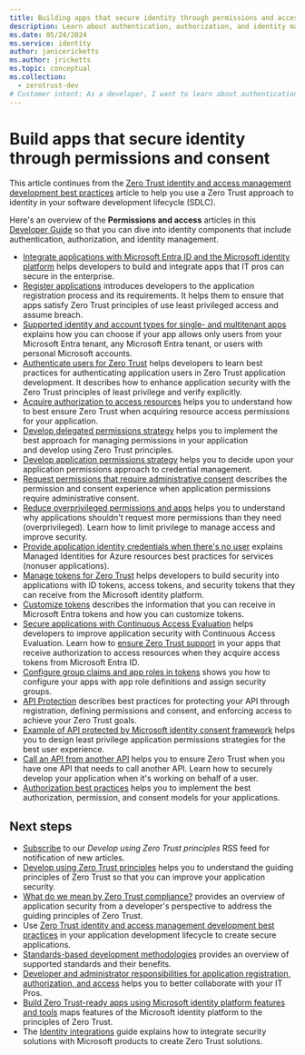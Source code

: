 ```yaml
---
title: Building apps that secure identity through permissions and access
description: Learn about authentication, authorization, and identity management so that you can use a Zero Trust approach to identity in your software development lifecycle (SDLC).
ms.date: 05/24/2024
ms.service: identity
author: janicericketts
ms.author: jricketts
ms.topic: conceptual
ms.collection:
  - zerotrust-dev
# Customer intent: As a developer, I want to learn about authentication, authorization, and identity management so that I can use a Zero Trust approach to identity in my software development lifecyle (SDLC).
---
```

# Build apps that secure identity through permissions and consent

This article continues from the [Zero Trust identity and access management development best practices](identity-iam-development-best-practices.md) article to help you use a Zero Trust approach to identity in your software development lifecycle (SDLC).

Here's an overview of the **Permissions and access** articles in this [Developer Guide](overview.md) so that you can dive into identity components that include authentication, authorization, and identity management.

- [Integrate applications with Microsoft Entra ID and the Microsoft identity platform](integrate-apps-microsoft-identity-platform.md) helps developers to build and integrate apps that IT pros can secure in the enterprise.
- [Register applications](app-registration.md) introduces developers to the application registration process and its requirements. It helps them to ensure that apps satisfy Zero Trust principles of use least privileged access and assume breach.
- [Supported identity and account types for single- and multitenant apps](identity-supported-account-types.md) explains how you can choose if your app allows only users from your Microsoft Entra tenant, any Microsoft Entra tenant, or users with personal Microsoft accounts.
- [Authenticate users for Zero Trust](user-authentication.md) helps developers to learn best practices for authenticating application users in Zero Trust application development. It describes how to enhance application security with the Zero Trust principles of least privilege and verify explicitly.
- [Acquire authorization to access resources](acquire-application-authorization-to-access-resources.md) helps you to understand how to best ensure Zero Trust when acquiring resource access permissions for your application.
- [Develop delegated permissions strategy](developer-strategy-delegated-permission.md) helps you to implement the best approach for managing permissions in your application and develop using Zero Trust principles.
- [Develop application permissions strategy](developer-strategy-application-permissions.md) helps you to decide upon your application permissions approach to credential management.
- [Request permissions that require administrative consent](permissions-require-admin-consent.md) describes the permission and consent experience when application permissions require administrative consent.
- [Reduce overprivileged permissions and apps](overprivileged-permissions.md) helps you to understand why applications shouldn't request more permissions than they need (overprivileged). Learn how to limit privilege to manage access and improve security.
- [Provide application identity credentials when there's no user](identity-non-user-applications.md) explains Managed Identities for Azure resources best practices for services (nonuser applications).
- [Manage tokens for Zero Trust](token-management.md) helps developers to build security into applications with ID tokens, access tokens, and security tokens that they can receive from the Microsoft identity platform.
- [Customize tokens](zero-trust-token-customization.md) describes the information that you can receive in Microsoft Entra tokens and how you can customize tokens.
- [Secure applications with Continuous Access Evaluation](secure-with-cae.md) helps developers to improve application security with Continuous Access Evaluation. Learn how to [ensure Zero Trust support](overview.md) in your apps that receive authorization to access resources when they acquire access tokens from Microsoft Entra ID.
- [Configure group claims and app roles in tokens](configure-tokens-group-claims-app-roles.md) shows you how to configure your apps with app role definitions and assign security groups.
- [API Protection](protect-api.md) describes best practices for protecting your API through registration, defining permissions and consent, and enforcing access to achieve your Zero Trust goals.
- [Example of API protected by Microsoft identity consent framework](protected-api-example.md) helps you to design least privilege application permissions strategies for the best user experience.
- [Call an API from another API](api-calls-api.md) helps you to ensure Zero Trust when you have one API that needs to call another API. Learn how to securely develop your application when it's working on behalf of a user.
- [Authorization best practices](developer-strategy-authorization-best-practices.md) helps you to implement the best authorization, permission, and consent models for your applications.

## Next steps

- [Subscribe](/api/search/rss?search=%22Develop+using+Zero+Trust+principles%22&locale=en-us) to  our *Develop using Zero Trust principles* RSS feed for notification of new articles.
- [Develop using Zero Trust principles](overview.md) helps you to understand the guiding principles of Zero Trust so that you can improve your application security.
- [What do we mean by Zero Trust compliance?](identity-zero-trust-compliance.md) provides an overview of application security from a developer's perspective to address the guiding principles of Zero Trust.
- Use [Zero Trust identity and access management development best practices](identity-iam-development-best-practices.md) in your application development lifecycle to create secure applications.
- [Standards-based development methodologies](identity-standards-based-development-methodologies.md) provides an overview of supported standards and their benefits.
- [Developer and administrator responsibilities for application registration, authorization, and access](identity-developer-administrator-responsibilities.md) helps you to better collaborate with your IT Pros.
- [Build Zero Trust-ready apps using Microsoft identity platform features and tools](/entra/identity-platform/zero-trust-for-developers) maps features of the Microsoft identity platform to the principles of Zero Trust.
- The [Identity integrations](../integrate/identity.md) guide explains how to integrate security solutions with Microsoft products to create Zero Trust solutions.

